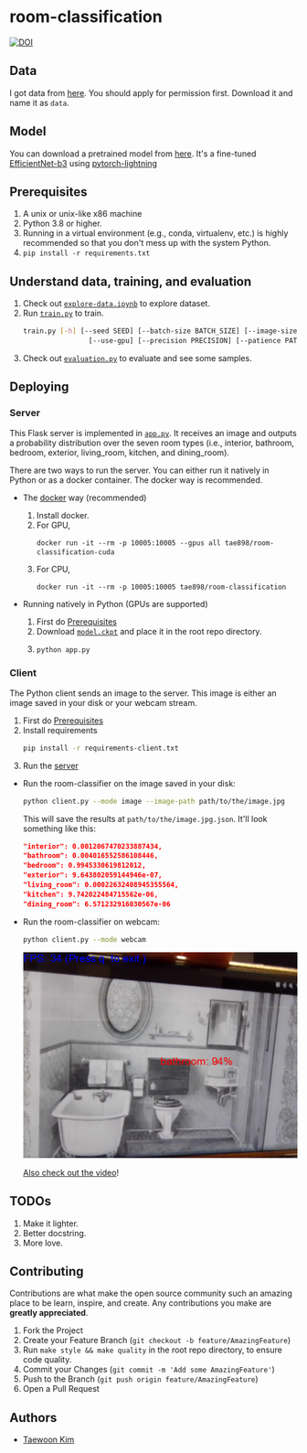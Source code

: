 # room-classification

[![DOI](https://zenodo.org/badge/464516842.svg)](https://zenodo.org/badge/latestdoi/464516842)

## Data

I got data from [here](https://drive.google.com/file/d/0BxDIywue_VABY1dRcFVvZ3BodnM/view?usp=sharing). You should apply for permission first. Download it and name it as `data`.

## Model

You can download a pretrained model from [here](https://github.com/tae898/room-classification/releases/download/v0.2/model.ckpt). It's a fine-tuned [EfficientNet-b3](https://github.com/lukemelas/EfficientNet-PyTorch) using [pytorch-lightning](https://www.pytorchlightning.ai/)

## Prerequisites

1. A unix or unix-like x86 machine
1. Python 3.8 or higher.
1. Running in a virtual environment (e.g., conda, virtualenv, etc.) is highly recommended so that you don't mess up with the system Python.
1. `pip install -r requirements.txt`

## Understand data, training, and evaluation

1. Check out [`explore-data.ipynb`](explore-data.ipynb) to explore dataset.
1. Run [`train.py`](train.py) to train.
   ```sh
   train.py [-h] [--seed SEED] [--batch-size BATCH_SIZE] [--image-size IMAGE_SIZE] [--limit-data LIMIT_DATA] [--num-classes NUM_CLASSES] [--data-dir DATA_DIR] [--efficientnet EFFICIENTNET] [--epochs EPOCHS]
                   [--use-gpu] [--precision PRECISION] [--patience PATIENCE]
   ```
1. Check out [`evaluation.py`](evaluation.ipynb) to evaluate and see some samples.

## Deploying

### Server

This Flask server is implemented in [`app.py`](app.py). It receives an image and outputs a
probability distribution over the seven room types (i.e., interior, bathroom, bedroom, exterior, living_room, kitchen, and dining_room).

There are two ways to run the server. You can either run it natively in Python or as a docker container. The docker way is recommended.

- The [docker](https://docs.docker.com/get-docker/) way (recommended)

  1. Install docker.
  1. For GPU,
     ```
     docker run -it --rm -p 10005:10005 --gpus all tae898/room-classification-cuda
     ```
  1. For CPU,
     ```
     docker run -it --rm -p 10005:10005 tae898/room-classification
     ```

- Running natively in Python (GPUs are supported)

  1. First do [Prerequisites](#prerequisites)
  1. Download [`model.ckpt`](https://github.com/tae898/room-classification/releases/download/v0.2/model.ckpt) and place it in the root repo directory.
  1. ```sh
     python app.py
     ```

### Client

The Python client sends an image to the server. This image is either an image saved in your disk or your webcam stream.

1. First do [Prerequisites](#prerequisites)
1. Install requirements
   ```sh
   pip install -r requirements-client.txt
   ```
1. Run the [server](#server)

- Run the room-classifier on the image saved in your disk:

  ```sh
  python client.py --mode image --image-path path/to/the/image.jpg
  ```

  This will save the results at `path/to/the/image.jpg.json`. It'll look something like this:

  ```json
  "interior": 0.0012067470233887434,
  "bathroom": 0.004016552586108446,
  "bedroom": 0.9945330619812012,
  "exterior": 9.643802059144946e-07,
  "living_room": 0.00022632408945355564,
  "kitchen": 9.742022484715562e-06,
  "dining_room": 6.571232916030567e-06
  ```

- Run the room-classifier on webcam:

  ```sh
  python client.py --mode webcam
  ```

  ![webcam-demo](misc/webcam.png)

  [Also check out the video](https://youtu.be/cM01mHaAtNA)!

## TODOs

1. Make it lighter.
1. Better docstring.
1. More love.

## Contributing

Contributions are what make the open source community such an amazing place to be learn, inspire, and create. Any contributions you make are **greatly appreciated**.

1. Fork the Project
1. Create your Feature Branch (`git checkout -b feature/AmazingFeature`)
1. Run `make style && make quality` in the root repo directory, to ensure code quality.
1. Commit your Changes (`git commit -m 'Add some AmazingFeature'`)
1. Push to the Branch (`git push origin feature/AmazingFeature`)
1. Open a Pull Request

## Authors

- [Taewoon Kim](https://taewoon.kim/)
